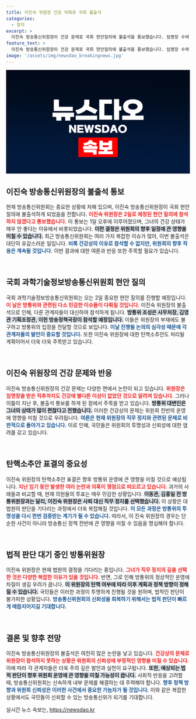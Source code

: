 ```yaml
---
title: 이진숙 위원장 건강 악화로 국회 불출석
categories:
  - 정치
excerpt: >
  이진숙 방송통신위원장이 건강 문제로 국회 현안질의에 불출석을 통보했습니다. 임명장 수여 당일에는 이상이 없던 그녀, 과연 어떤 상황이 있는 걸까? 긴급 상황 속 진실을 파헤쳐 봅니다!
feature_text: >
  이진숙 방송통신위원장이 건강 문제로 국회 현안질의에 불출석을 통보했습니다. 임명장 수여 당일에는 이상이 없던 그녀, 과연 어떤 상황이 있는 걸까? 긴급 상황 속 진실을 파헤쳐 봅니다!
image: '/assets/img/newsdao_breakingnews.jpg'
---
```


<p><img src="/assets/img/newsdao_breakingnews.jpg" alt="ranknews 속보" /></p>

<h2 data-ke-size="size26">이진숙 방송통신위원장의 불출석 통보</h2>

<p data-ke-size="size16">현재 방송통신위원회는 중요한 상황에 처해 있으며, 이진숙 방송통신위원장이 국회 현안질의에 불출석하게 되었음을 전합니다. <b><span style="color: #ee2323;">이진숙 위원장은 2일로 예정된 현안 질의에 참석하지 않겠다고 통보했습니다.</span></b> 이 통보는 1일 오후에 이루어졌으며, 그녀의 건강 상태가 매우 안 좋다는 이유에서 비롯되었습니다. <b><span style="background-color: #21538527;">이런 결정은 위원회의 향후 일정에 큰 영향을 미칠 수 있습니다.</span></b> 최근 방송통신위원회는 여러 가지 복잡한 이슈가 많아, 이번 불출석은 대단히 유감스러운 일입니다. <b><span style="color: #1a5490;">비록 건강상의 이유로 참석할 수 없지만, 위원회의 향후 작용은 계속될 것입니다.</span></b> 이번 결과에 대한 여론과 반응 또한 주목할 필요가 있습니다.</p>

<p data-ke-size="size16">&nbsp;</p>

<h2 data-ke-size="size26">국회 과학기술정보방송통신위원회 현안 질의</h2>

<p data-ke-size="size16">국회 과학기술정보방송통신위원회는 오는 2일 중요한 현안 질의를 진행할 예정입니다. <b><span style="color: #ee2323;">이 날은 방통위와 관련된 다소 민감한 이슈들이 다뤄질 것입니다.</span></b> 이진숙 위원장의 불출석으로 인해, 다른 관계자들이 대신하여 참석하게 됩니다. <b><span style="background-color: #21538527;">방통위 조성은 사무처장, 김영관 기획조정관, 이헌 방송정책국장이 참석할 예정입니다.</span></b> 이들은 위원장의 부재에도 불구하고 방통위의 입장을 전달할 것으로 보입니다. <b><span style="color: #1a5490;">이날 진행될 논의의 심각성 때문에 각 관계자들의 발언이 중요할 것입니다.</span></b> 또한 이진숙 위원장에 대한 탄핵소추안도 처리될 계획이어서 더욱 더욱 주목받고 있습니다.</p>

<p data-ke-size="size16">&nbsp;</p>

<h2 data-ke-size="size26">이진숙 위원장의 건강 문제와 반응</h2>

<p data-ke-size="size16">이진숙 방송통신위원장의 건강 문제는 다양한 면에서 논란이 되고 있습니다. <b><span style="color: #ee2323;">위원장은 임명장을 받은 직후까지도 건강에 별다른 이상이 없었던 것으로 알려져 있습니다.</span></b> 그러나 이틀이 지난 후, 불출석 통보를 하게 된 점에서 주목을 받고 있습니다. <b><span style="background-color: #21538527;">방통위 대변인은 그녀의 상태가 많이 편찮다고 전했습니다.</span></b> 이러한 건강상의 문제는 위원회 전반의 운영에 영향을 미칠 것으로 우려됩니다. <b><span style="color: #1a5490;">여론은 현재 위원장의 직무 정지와 관련된 문제로 비판적으로 돌아가고 있습니다.</span></b> 이로 인해, 국민들은 위원회의 투명성과 신뢰성에 대한 염려를 갖고 있습니다.</p>

<p data-ke-size="size16">&nbsp;</p>

<h2 data-ke-size="size26">탄핵소추안 표결의 중요성</h2>

<p data-ke-size="size16">이진숙 위원장의 탄핵소추안 표결은 향후 방통위 운영에 큰 영향을 미칠 것으로 예상됩니다. <b><span style="color: #ee2323;">지난 임기 동안 발생한 여러 논란과 의혹이 쟁점으로 떠오르고 있습니다.</span></b> 과거의 사례들과 비교할 때, 현재 의원들의 투표는 매우 민감한 상황입니다. <b><span style="background-color: #21538527;">이동관, 김홍일 전 방통위원장과는 달리, 이진숙 위원장은 사퇴 대신 직무 정지를 선택했습니다.</span></b> 이 상황은 대법원의 판단을 기다리는 과정에서 더욱 복잡해질 것입니다. <b><span style="color: #1a5490;">이 모든 과정은 방통위의 투명성을 다시 한번 검증받는 계기가 될 수 있습니다.</span></b> 따라서, 이 진숙 위원장의 경우는 단순한 사건이 아니라 방송통신 정책 전반에 큰 영향을 미칠 수 있음을 명심해야 합니다.</p>

<p data-ke-size="size16">&nbsp;</p>

<h2 data-ke-size="size26">법적 판단 대기 중인 방통위원장</h2>

<p data-ke-size="size16">이진숙 위원장은 현재 법원의 결정을 기다리는 중입니다. <b><span style="color: #ee2323;">그녀가 직무 정지의 길을 선택한 것은 다양한 복잡한 이유가 있을 것입니다.</span></b> 반면, 그로 인해 방통위의 정상적인 운영에 차질이 생길 우려가 큽니다. <b><span style="background-color: #21538527;">이 위원장의 탄핵 여부에 따라 이후 계획과 정책 방향이 정해질 수 있습니다.</span></b> 국민들은 이러한 과정이 투명하게 진행될 것을 원하며, 법적인 판단이 불가피한 상황입니다. <b><span style="color: #1a5490;">방송통신위원회의 신뢰성을 회복하기 위해서는 법적 판단이 빠르게 매듭지어지길 기대합니다.</span></b></p>

<p data-ke-size="size16">&nbsp;</p>

<h2 data-ke-size="size26">결론 및 향후 전망</h2>

<p data-ke-size="size16">이진숙 방송통신위원장의 불출석은 여전히 많은 논란을 낳고 있습니다. <b><span style="color: #ee2323;">건강상의 문제로 위원장이 참석하지 못하는 상황은 위원회의 신뢰성에 부정적인 영향을 미칠 수 있습니다.</span></b> 이에 따라 각 관계자들은 더욱 주의 깊은 발언과 실천이 요구됩니다. <b><span style="background-color: #21538527;">또한, 예상되는 법적 판단이 향후 위원회 운영에 큰 영향을 미칠 가능성이 큽니다.</span></b> 사회적 반응을 고려할 때, 방송통신위원회는 신속하게 내부 문제를 해결하는 데 주력해야 합니다. <b><span style="color: #1a5490;">향후 정책 방향과 위원회 신뢰성은 이러한 사건에서 중요한 가늠자가 될 것입니다.</span></b> 이와 같은 복잡한 상황에서도 국민들이 신뢰할 수 있는 방송통신위가 되기를 기대합니다.</p>
실시간 뉴스 속보는, <a href="https://newsdao.kr" rel="dofollow">https://newsdao.kr</a>



